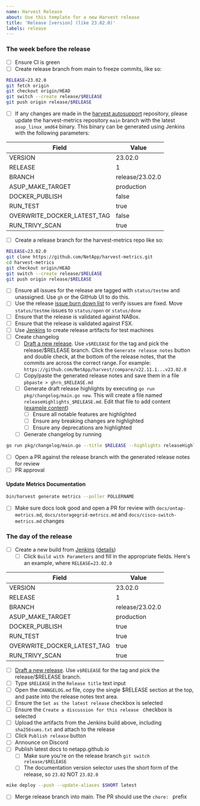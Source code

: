 ```yaml
---
name: Harvest Release
about: Use this template for a new Harvest release
title: 'Release [version] (like 23.02.0)'
labels: release
---
```


### The week before the release

- [ ] Ensure CI is green
- [ ] Create release branch from main to freeze commits, like so:
```bash
RELEASE=23.02.0
git fetch origin
git checkout origin/HEAD
git switch --create release/$RELEASE
git push origin release/$RELEASE
```
- [ ] If any changes are made in the [harvest autosupport](https://github.com/NetApp/harvest-private/tree/main/harvest-asup) repository, please update the harvest-metrics repository `main` branch with the latest `asup_linux_amd64` binary. This binary can be generated using Jenkins with the following parameters:

| Field                       | Value           |
|-----------------------------|-----------------|
| VERSION                     | 23.02.0         |
| RELEASE                     | 1               |
| BRANCH                      | release/23.02.0 |
| ASUP_MAKE_TARGET            | production      |
| DOCKER_PUBLISH              | false           |
| RUN_TEST                    | true            |
| OVERWRITE_DOCKER_LATEST_TAG | false           |
| RUN_TRIVY_SCAN              | true            |

- [ ] Create a release branch for the harvest-metrics repo like so:
```bash
RELEASE=23.02.0
git clone https://github.com/NetApp/harvest-metrics.git
cd harvest-metrics
git checkout origin/HEAD
git switch --create release/$RELEASE
git push origin release/$RELEASE
```
- [ ] Ensure all issues for the release are tagged with `status/testme` and unassigned. Use `gh` or the GitHub UI to do this.
- [ ] Use the release [issue burn down list](https://github.com/NetApp/harvest/issues?q=is%3Aissue%20label%3Astatus%2Ftestme%2Cstatus%2Fopen%20-label%3Astatus%2Fdone%20sort%3Acreated-asc%20) to verify issues are fixed. Move `status/testme` issues to `status/open` or `status/done`
- [ ] Ensure that the release is validated against NABox.
- [ ] Ensure that the release is validated against FSX.
- [ ] Use [Jenkins](https://github.com/NetApp/harvest-private/wiki/Release-Checklist#jenkins) to create release artifacts for test machines
- [ ] Create changelog
  - [ ] [Draft a new release](https://github.com/NetApp/harvest/releases). Use `v$RELEASE` for the tag and pick the release/$RELEASE branch. Click the `Generate release notes` button and double check, at the bottom of the release notes, that the commits are across the correct range. For example: `https://github.com/NetApp/harvest/compare/v22.11.1...v23.02.0`
  - [ ] Copy/paste the generated release notes and save them in a file `pbpaste > ghrn_$RELEASE.md`
  - [ ] Generate draft release highlights by executing `go run pkg/changelog/main.go new`. This will create a file named `releaseHighlights_$RELEASE.md`. Edit that file to add content ([example content](https://github.com/NetApp/harvest/blob/main/CHANGELOG.md#23020--2023-02-21))
    - [ ] Ensure all notable features are highlighted
    - [ ] Ensure any breaking changes are highlighted
    - [ ] Ensure any deprecations are highlighted
  - [ ] Generate changelog by running 
```bash
go run pkg/changelog/main.go --title $RELEASE --highlights releaseHighlights_$RELEASE.md -r ghrn_$RELEASE.md | pbcopy
```
  - [ ] Open a PR against the release branch with the generated release notes for review
  - [ ] PR approval

#### Update Metrics Documentation
```bash
bin/harvest generate metrics --poller POLLERNAME
```
- [ ] Make sure docs look good and open a PR for review with `docs/ontap-metrics.md`, `docs/storagegrid-metrics.md` and `docs/cisco-switch-metrics.md` changes

### The day of the release

- [ ] Create a new build from [Jenkins](http://harvest-jenkins.rtp.openenglab.netapp.com:8080/job/harvest2_0/job/BuildHarvestArtifacts/) ([details](https://github.com/NetApp/harvest-private/wiki/Release-Checklist#jenkins))
  - [ ] Click `Build with Parameters` and fill in the appropriate fields. Here's an example, where `RELEASE=23.02.0`

| Field                       | Value           |
|-----------------------------|-----------------|
| VERSION                     | 23.02.0         |
| RELEASE                     | 1               |
| BRANCH                      | release/23.02.0 |
| ASUP_MAKE_TARGET            | production      |
| DOCKER_PUBLISH              | true            |
| RUN_TEST                    | true            |
| OVERWRITE_DOCKER_LATEST_TAG | true            |
| RUN_TRIVY_SCAN              | true            |

- [ ] [Draft a new release](https://github.com/NetApp/harvest/releases). Use `v$RELEASE` for the tag and pick the release/$RELEASE branch.
- [ ] Type `$RELEASE` in the `Release title` text input 
- [ ] Open the `CHANGELOG.md` file, copy the single $RELEASE section at the top, and paste into the release notes text area. 
- [ ] Ensure the `Set as the latest release` checkbox is selected
- [ ] Ensure the `Create a discussion for this release ` checkbox is selected
- [ ] Upload the artifacts from the Jenkins build above, including `sha256sums.txt` and attach to the release
- [ ] Click `Publish release` button
- [ ] Announce on Discord 
- [ ] Publish latest docs to netapp.github.io
  - [ ] Make sure you're on the release branch `git switch release/$RELEASE`
  - [ ] The documentation version selector uses the short form of the release, so `23.02` NOT `23.02.0`
```bash
mike deploy --push --update-aliases $SHORT latest
```
- [ ] Merge release branch into main. The PR should use the `chore: ` prefix 
